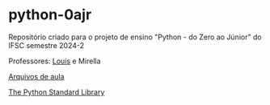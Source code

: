 # python-0ajr
Repositório criado para o projeto de ensino "Python - do Zero ao Júnior" do IFSC semestre 2024-2

Professores: [Louis](https://docente.ifsc.edu.br/louis.augusto/) e Mirella

[Arquivos de aula](https://docente.ifsc.edu.br/louis.augusto/CursoPython/2024/AulasPython2024.html)

[The Python Standard Library](https://docs.python.org/3/library/index.html)